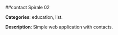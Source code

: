 ##contact Spirale 02

**Categories**: education, list.

**Description**: Simple web application with contacts.



